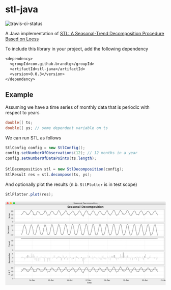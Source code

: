 stl-java
========

![travis-ci-status](https://travis-ci.org/brandtg/stl-java.svg?branch=master)

A Java implementation of [STL: A Seasonal-Trend Decomposition Procedure Based on Loess](http://www.wessa.net/download/stl.pdf)

To include this library in your project, add the following dependency

```
<dependency>
  <groupId>com.github.brandtg</groupId>
  <artifactId>stl-java</artifactId>
  <version>0.0.3</version>
</dependency>
```

Example
-------

Assuming we have a time series of monthly data that is periodic with respect to years

```java
double[] ts;
double[] ys; // some dependent variable on ts
```

We can run STL as follows

```java
StlConfig config = new StlConfig();
config.setNumberOfObservations(12); // 12 months in a year
config.setNumberOfDataPoints(ts.length);

StlDecomposition stl = new StlDecomposition(config);
StlResult res = stl.decompose(ts, ys);
```

And optionally plot the results (n.b. `StlPlotter` is in test scope)

```java
StlPlotter.plot(res);
```

![STL result chart](doc/figure_1.png)
